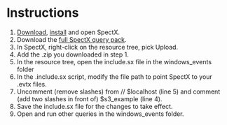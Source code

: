 # Instructions

1. [Download](www.spectx.com/download), [install](https://docs.spectx.com/v2/spectx_core/getting_started/installing.html) and open SpectX. 
2. Download the [full SpectX query pack](https://github.com/spectx/query_pack/archive/refs/heads/master.zip).
3. In SpectX, right-click on the resource tree, pick Upload.
4. Add the .zip you downloaded in step 1.
5. In the resource tree, open the include.sx file in the windows_events folder
6. In the .include.sx script, modify the file path to point SpectX to your .evtx files.
7. Uncomment (remove slashes) from // $localhost (line 5) and comment (add two slashes in front of) $s3_example (line 4).
8. Save the include.sx file for the changes to take effect.
10. Open and run other queries in the windows_events folder.
